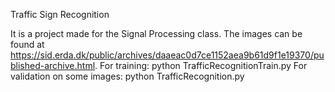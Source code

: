 Traffic Sign Recognition

It is a project made for the Signal Processing class.
The images can be found at https://sid.erda.dk/public/archives/daaeac0d7ce1152aea9b61d9f1e19370/published-archive.html.
For training: python TrafficRecognitionTrain.py
For validation on some images: python TrafficRecognition.py
